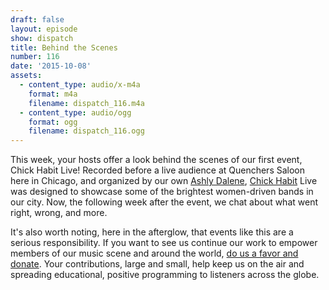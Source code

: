 ```yaml
---
draft: false
layout: episode
show: dispatch
title: Behind the Scenes
number: 116
date: '2015-10-08'
assets:
  - content_type: audio/x-m4a
    format: m4a
    filename: dispatch_116.m4a
  - content_type: audio/ogg
    format: ogg
    filename: dispatch_116.ogg
---
```

This week, your hosts offer a look behind the scenes of our first event, Chick Habit Live! Recorded before a live audience at Quenchers Saloon here in Chicago, and organized by our own [Ashly Dalene](http://machine.fm/people/ashly-dalene), [Chick Habit](http://machine.fm/chickhabit) Live was designed to showcase some of the brightest women-driven bands in our city. Now, the following week after the event, we chat about what went right, wrong, and more.

It's also worth noting, here in the afterglow, that events like this are a serious responsibility. If you want to see us continue our work to empower members of our music scene and around the world, [do us a favor and donate](http://machine.fm/donate). Your contributions, large and small, help keep us on the air and spreading educational, positive programming to listeners across the globe.

